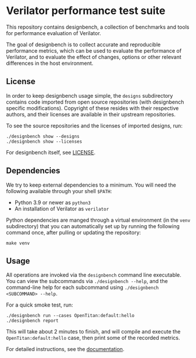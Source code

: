 

# Verilator performance test suite

This repository contains designbench, a collection of benchmarks and tools
for performance evaluation of Verilator.

The goal of designbench is to collect accurate and reproducible performance
metrics, which can be used to evaluate the performance of Verilator, and to
evaluate the effect of changes, options or other relevant differences in the
host environment.

## License

In order to keep designbench usage simple, the `designs` subdirectory
contains code imported from open source repositories (with designbench
specific modifications). Copyright of these resides with their respective
authors, and their licenses are available in their upstream repositories.

To see the source repositories and the licenses of imported designs, run:
```shell
./designbench show --designs
./designbench show --licenses
```

For designbench itself, see [LICENSE](LICENSE).

## Dependencies

We try to keep external dependencies to a minimum. You will need the following
available through your shell `$PATH`:
- Python 3.9 or newer as `python3`
- An installation of Verilator as `verilator`

Python dependencies are manged through a virtual environment (in the `venv`
subdirectory) that you can automatically set up by running the following
command once, after pulling or updating the repository:

```shell
make venv
```

## Usage

All operations are invoked via the `designbench` command line executable.
You can view the subcommands via `./designbench --help`, and the command-line
help for each subcommand using `./designbench <SUBCOMMAND> --help`.

For a quick smoke test, run:

```shell
./designbench run --cases OpenTitan:default:hello
./designbench report
```

This will take about 2 minutes to finish, and will compile and execute the `OpenTitan:default:hello` case, then print some of the recorded metrics.

For detailed instructions, see the [documentation](docs/index.md).